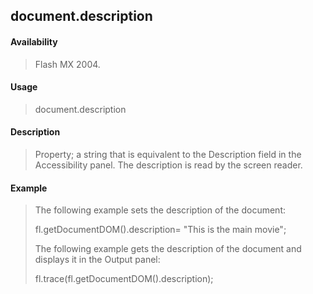 ## document.description

#### Availability

> Flash MX 2004.

#### Usage

> document.description

#### Description

> Property; a string that is equivalent to the Description field in the Accessibility panel. The description is read by the screen reader.

#### Example

> The following example sets the description of the document:
>
> fl.getDocumentDOM().description= "This is the main movie";
>
> The following example gets the description of the document and displays it in the Output panel:
>
> fl.trace(fl.getDocumentDOM().description);
